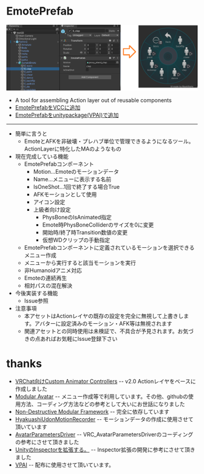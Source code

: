 # EmotePrefab
![sample](/.github/Img/sample.png)
- A tool for assembling Action layer out of reusable components
- [EmotePrefabをVCCに追加](https://pandrabox.github.io/vpm/)
- [EmotePrefabをunitypackage(VPAI)で追加](https://api.anatawa12.com/create-vpai/?name=EmotePrefab-installer.unitypackage&repo=https://pandrabox.github.io/vpm/index.json&package=com.github.pandrabox.emoteprefab&version=>=1.1.0)
---
- 簡単に言うと
    - EmoteとAFKを非破壊・プレハブ単位で管理できるようになるツール。ActionLayerに特化したMAのようなもの
- 現在完成している機能
    - EmotePrefabコンポーネント
        - Motion…Emoteのモーションデータ
        - Name…メニューに表示する名前
        - IsOneShot…1回で終了する場合True
        - AFKモーションとして使用
        - アイコン設定
        - 上級者向け設定
            - PhysBoneのIsAnimated指定
            - Emote時PhysBoneColliderのサイズを0に変更
            - 開始時/終了時Transition数値の変更
            - 仮想WDクリップの手動指定
    - EmotePrefabコンポーネントに定義されているモーションを選択できるメニュー作成
    - メニューから実行すると該当モーションを実行
    - 非Humanoidアニメ対応
    - Emoteの連続再生
    - 相対パスの混在解決
- 今後実装する機能
    - Issue参照
- 注意事項
    - 本アセットはActionレイヤの既存の設定を完全に無視して上書きします。アバターに設定済みのモーション・AFK等は無視されます
    - 関連アセットとの同時使用は未検証で、不具合が予見されます。お気づきの点あればお気軽にIssue登録下さい

# thanks
- [VRChat向けCustom Animator Controllers](https://booth.pm/ja/items/4424448)
-- v2.0 Actionレイヤをベースに作成しました
- [Modular Avatar](https://github.com/bdunderscore/modular-avatar)
-- メニュー作成等で利用しています。その他、githubの使用方法、コーディング方法などの参考として大いにお世話になりました
- [Non-Destructive Modular Framework](https://github.com/bdunderscore/ndmf)
-- 完全に依存しています
- [HyakuashiUdonMotionRecorder](https://github.com/mukaderabbit/mukaderabbit-HyakuashiUdonMotionRecorder-HUMR-)
-- モーションデータの作成に使用させて頂いています
- [AvatarParametersDriver](https://github.com/Narazaka/AvatarParametersDriver)
-- VRC_AvatarParametersDriverのコーディングの参考にさせて頂きました
- [UnityのInspectorを拡張する。](https://qiita.com/sango/items/b705980ada56ba8ffa04)
-- Inspector拡張の開発に参考にさせて頂きました
- [VPAI](https://booth.pm/ja/items/4951120)
-- 配布に使用させて頂いています。
